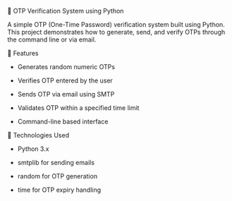 🔐 OTP Verification System using Python

A simple OTP (One-Time Password) verification system built using Python. 
This project demonstrates how to generate, send, and verify OTPs through the command line or via email.

                
📌 Features

* Generates random numeric OTPs

* Verifies OTP entered by the user

* Sends OTP via email using SMTP

* Validates OTP within a specified time limit

* Command-line based interface

🚀 Technologies Used

* Python 3.x

* smtplib for sending emails 

* random for OTP generation

* time for OTP expiry handling
